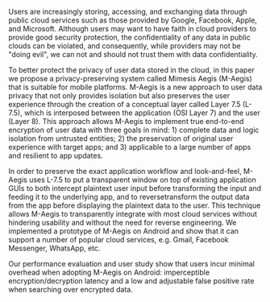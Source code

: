 Users are increasingly storing, accessing, and exchanging data through public
cloud services such as those provided by Google, Facebook, Apple, and
Microsoft. Although users may want to have faith in cloud providers to provide
good security protection, the confidentiality of any data in public clouds can
be violated, and consequently, while providers may not be "doing evil", we can
not and should not trust them with data confidentiality.

To better protect the privacy of user data stored in the cloud, in this paper
we propose a privacy-preserving system called Mimesis Aegis (M-Aegis) that is
suitable for mobile platforms. M-Aegis is a new approach to user data privacy
that not only provides isolation but also preserves the user experience through
the creation of a conceptual layer called Layer 7.5 (L-7.5), which is
interposed between the application (OSI Layer 7) and the user (Layer 8). This
approach allows M-Aegis to implement true end-to-end encryption of user data
with three goals in mind: 1) complete data and logic isolation from untrusted
entities; 2) the preservation of original user experience with target apps; and
3) applicable to a large number of apps and resilient to app updates.

In order to preserve the exact application workflow and look-and-feel, M-Aegis
uses L-7.5 to put a transparent window on top of existing application GUIs to
both intercept plaintext user input before transforming the input and feeding
it to the underlying app, and to reversetransform the output data from the app
before displaying the plaintext data to the user. This technique allows M-Aegis
to transparently integrate with most cloud services without hindering usability
and without the need for reverse engineering. We implemented a prototype of
M-Aegis on Android and show that it can support a number of popular cloud
services, e.g. Gmail, Facebook Messenger, WhatsApp, etc.

Our performance evaluation and user study show that users incur minimal
overhead when adopting M-Aegis on Android: imperceptible encryption/decryption
latency and a low and adjustable false positive rate when searching over
encrypted data.

